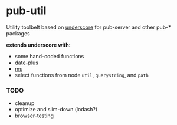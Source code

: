 # pub-util

Utility toolbelt based on [underscore](http://underscorejs.org/) for pub-server and other pub-* packages

**extends underscore with:**
- some hand-coded functions
- [date-plus](https://www.npmjs.com/package/date-plus)
- [ms](https://www.npmjs.com/package/ms)
- select functions from node `util`, `querystring`, and `path`

### TODO
- cleanup
- optimize and slim-down (lodash?)
- browser-testing
